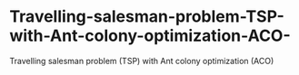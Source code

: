 # Travelling-salesman-problem-TSP-with-Ant-colony-optimization-ACO-
Travelling salesman problem (TSP) with Ant colony optimization (ACO)
